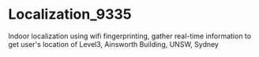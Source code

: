 # Localization_9335
Indoor localization using wifi fingerprinting, gather real-time information to get user's location of Level3, Ainsworth Building, UNSW, Sydney
